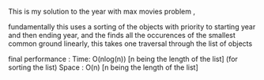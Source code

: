 This is my solution to the year with max movies problem , 

fundamentally this uses a sorting of the objects with priority to starting year and then ending year, and the finds all the occurences of the smallest common ground linearly, this takes one traversal through the list of objects

final performance :
 Time: O(nlog(n)) [n being the length of the list] (for sorting the list)
 Space : O(n) [n being the length of the list] 